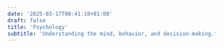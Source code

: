 ```yaml
---
date: '2025-03-17T08:41:18+01:00'
draft: false
title: 'Psychology'
subtitle: 'Understanding the mind, behavior, and decision-making.'
---
```

